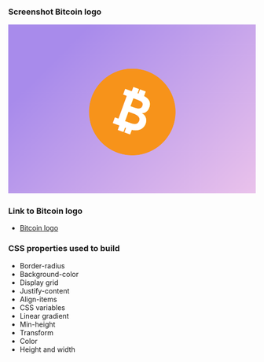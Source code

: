 ### Screenshot Bitcoin logo

![Bitcoin-logo](https://github.com/Pankaj-SinghR/CSS-Projects/blob/main/Bitcoin-logo/screenshot.png)

### Link to Bitcoin logo

- [Bitcoin logo](https://pankaj-singhr.github.io/CSS-Projects/Bitcoin-logo/)

### CSS properties used to build

- Border-radius
- Background-color
- Display grid
- Justify-content
- Align-items
- CSS variables
- Linear gradient
- Min-height
- Transform
- Color
- Height and width
